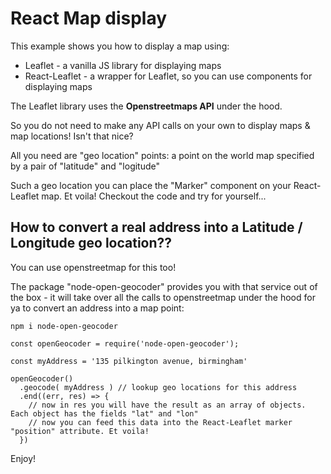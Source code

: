 # React Map display

This example shows you how to display a map using:

- Leaflet - a vanilla JS library for displaying maps
- React-Leaflet - a wrapper for Leaflet, so you can use components for displaying maps

The Leaflet library uses the <b>Openstreetmaps API</b> under the hood. 

So you do not need to make any API calls on your own to display maps & map locations! Isn't that nice?

All you need are "geo location" points: a point on the world map specified by a pair of "latitude" and "logitude" 

Such a geo location you can place the "Marker" component on your React-Leaflet map. Et voila! Checkout the code and try for yourself...

## How to convert a real address into a Latitude / Longitude geo location??

You can use openstreetmap for this too!

The package "node-open-geocoder" provides you with that service out of the box - it will take over all the calls to openstreetmap under the hood for ya to convert an address into a map point:

`npm i node-open-geocoder`

```
const openGeocoder = require('node-open-geocoder');

const myAddress = '135 pilkington avenue, birmingham'

openGeocoder()
  .geocode( myAddress ) // lookup geo locations for this address
  .end((err, res) => {
    // now in res you will have the result as an array of objects. Each object has the fields "lat" and "lon"
    // now you can feed this data into the React-Leaflet marker "position" attribute. Et voila! 
  })
```

Enjoy!
